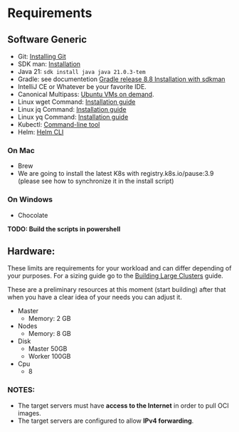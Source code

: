 # Requirements

## Software Generic

- Git: [Installing Git](https://git-scm.com/book/en/v2/Getting-Started-Installing-Git)
- SDK man: [Installation](https://sdkman.io/install)
- Java 21: ```sdk install java java 21.0.3-tem```
- Gradle: see documentetion [ Gradle release 8.8 Installation with sdkman](https://sdkman.io/sdks#:~:text=sdk%20install%20grace-,Gradle,-(8.8))
- IntelliJ CE or Whatever be your favorite IDE.
- Canonical Multipass: [Ubuntu VMs on demand](https://multipass.run/).
- Linux wget Command: [Installation guide](https://www.jcchouinard.com/wget/)
- Linux jq Command: [Installation guide](https://github.com/jqlang/jq/wiki/Installation)
- Linux yq Command: [Installation guide](https://mikefarah.gitbook.io/yq#install)
- Kubectl: [Command-line tool](https://kubernetes.io/docs/tasks/tools/)
- Helm: [Helm CLI](https://helm.sh/docs/intro/install/)

### On Mac 
- Brew 
- We are going to install the latest K8s with registry.k8s.io/pause:3.9 (please see how to synchronize it in the install script)

### On Windows
- Chocolate

**TODO: Build the scripts in powershell**

## Hardware:
These limits are requirements for your workload and can differ depending of your purposes.
For a sizing guide go to the [Building Large Clusters](https://kubernetes.io/docs/setup/cluster-large/#size-of-master-and-master-components) guide.

These are a preliminary resources at this moment (start building) after that when you have a clear idea of your needs you can adjust it.
- Master
  - Memory: 2 GB
- Nodes
  - Memory: 8 GB
- Disk
  - Master 50GB
  - Worker 100GB
- Cpu
  - 8

### NOTES:
- The target servers must have **access to the Internet** in order to pull OCI images.
- The target servers are configured to allow **IPv4 forwarding**.